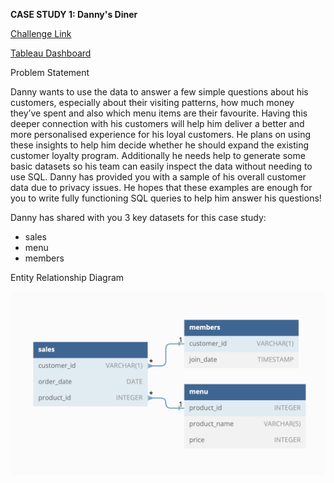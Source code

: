 **CASE STUDY 1: Danny's Diner**

[Challenge Link](https://8weeksqlchallenge.com/case-study-1)

[Tableau Dashboard](https://public.tableau.com/app/profile/tejal.tandel7721/viz/DannysDinerDashboard_17090163388380/DannysDinerDashboard)

Problem Statement

Danny wants to use the data to answer a few simple questions about his customers, especially about their visiting patterns, how much money they’ve spent and also which menu items are their favourite. 
Having this deeper connection with his customers will help him deliver a better and more personalised experience for his loyal customers.
He plans on using these insights to help him decide whether he should expand the existing customer loyalty program.
Additionally he needs help to generate some basic datasets so his team can easily inspect the data without needing to use SQL.
Danny has provided you with a sample of his overall customer data due to privacy issues. 
He hopes that these examples are enough for you to write fully functioning SQL queries to help him answer his questions!

Danny has shared with you 3 key datasets for this case study:
  - sales
  - menu
  - members

Entity Relationship Diagram

![ERD](image/DannyDiner.png)
